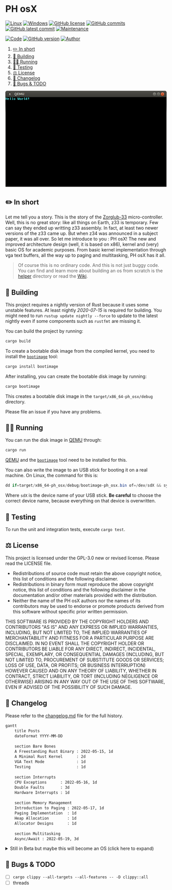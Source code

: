 # PH osX

[![Linux](https://svgshare.com/i/Zhy.svg)](https://docs.microsoft.com/en-us/windows/wsl/tutorials/gui-apps)
[![Windows](https://svgshare.com/i/ZhY.svg)](https://svgshare.com/i/ZhY.svg)
[![GitHub license](https://img.shields.io/github/license/ThomasByr/ph_osx)](https://github.com/ThomasByr/ph_osx/blob/master/LICENSE)
[![GitHub commits](https://badgen.net/github/commits/ThomasByr/ph_osx)](https://GitHub.com/ThomasByr/ph_osx/commit/)
[![GitHub latest commit](https://badgen.net/github/last-commit/ThomasByr/ph_osx)](https://gitHub.com/ThomasByr/ph_osx/commit/)
[![Maintenance](https://img.shields.io/badge/maintained%3F-yes-green.svg)](https://GitHub.com/ThomasByr/ph_osx/graphs/commit-activity)

[![Code](https://github.com/ThomasByr/ph_osx/actions/workflows/code.yml/badge.svg)](https://github.com/ThomasByr/ph_osx/actions/workflows/code.yml)
[![GitHub version](https://badge.fury.io/gh/ThomasByr%2Fph_osx.svg)](https://github.com/ThomasByr/ph_osx)
[![Author](https://img.shields.io/badge/author-@ThomasByr-blue)](https://github.com/ThomasByr)

1. [✏️ In short](#️-in-short)
2. [🔰 Building](#-building)
3. [👩‍🏫 Running](#-running)
4. [💁 Testing](#-testing)
5. [⚖️ License](#️-license)
6. [🔄 Changelog](#-changelog)
7. [🐛 Bugs & TODO](#-bugs--todo)

![welcome, stranger!](assets/qemu.png)

## ✏️ In short

Let me tell you a story. This is the story of the [Zorglub-33](https://github.com/sandhose/z33-emulator) micro-controller. Well, this is no great story: like all things on Earth, z33 is temporary. Few can say they ended up writting z33 assembly. In fact, at least two newer versions of the z33 came up. But when z34 was announced in a subject paper, it was all over. So let me introduce to you : PH osX! The new and improved architecture design (well, it is based on x86), kernel and (very) basic OS for academic purposes. From basic kernel implementation through vga text buffers, all the way up to paging and multitasking, PH osX has it all.

> Of course this is no ordinary code. And this is not just buggy code. You can find and learn more about building an os from scratch is the [helper](helper/) directory or read the [Wiki](https://github.com/ThomasByr/ph_osx/wiki).

## 🔰 Building

This project requires a nightly version of Rust because it uses some unstable features. At least nightly _2020-07-15_ is required for building. You might need to run `rustup update nightly --force` to update to the latest nightly even if some components such as `rustfmt` are missing it.

You can build the project by running:

```ps1
cargo build
```

To create a bootable disk image from the compiled kernel, you need to install the [`bootimage`] tool:

[`bootimage`]: https://github.com/rust-osdev/bootimage

```ps1
cargo install bootimage
```

After installing, you can create the bootable disk image by running:

```ps1
cargo bootimage
```

This creates a bootable disk image in the `target/x86_64-ph_osx/debug` directory.

Please file an issue if you have any problems.

## 👩‍🏫 Running

You can run the disk image in [QEMU] through:

[qemu]: https://www.qemu.org/

```ps1
cargo run
```

[QEMU] and the [`bootimage`] tool need to be installed for this.

You can also write the image to an USB stick for booting it on a real machine. On Linux, the command for this is:

```ps1
dd if=target/x86_64-ph_osx/debug/bootimage-ph_osx.bin of=/dev/sdX && sync
```

Where `sdX` is the device name of your USB stick. **Be careful** to choose the correct device name, because everything on that device is overwritten.

## 💁 Testing

To run the unit and integration tests, execute `cargo test`.

## ⚖️ License

This project is licensed under the GPL-3.0 new or revised license. Please read the LICENSE file.

- Redistributions of source code must retain the above copyright notice, this list of conditions and the following disclaimer.
- Redistributions in binary form must reproduce the above copyright notice, this list of conditions and the following disclaimer in the documentation and/or other materials provided with the distribution.
- Neither the name of the PH osX authors nor the names of its contributors may be used to endorse or promote products derived from this software without specific prior written permission.

THIS SOFTWARE IS PROVIDED BY THE COPYRIGHT HOLDERS AND CONTRIBUTORS "AS IS" AND ANY EXPRESS OR IMPLIED WARRANTIES, INCLUDING, BUT NOT LIMITED TO, THE IMPLIED WARRANTIES OF MERCHANTABILITY AND FITNESS FOR A PARTICULAR PURPOSE ARE DISCLAIMED. IN NO EVENT SHALL THE COPYRIGHT HOLDER OR CONTRIBUTORS BE LIABLE FOR ANY DIRECT, INDIRECT, INCIDENTAL, SPECIAL, EXEMPLARY, OR CONSEQUENTIAL DAMAGES (INCLUDING, BUT NOT LIMITED TO, PROCUREMENT OF SUBSTITUTE GOODS OR SERVICES; LOSS OF USE, DATA, OR PROFITS; OR BUSINESS INTERRUPTION) HOWEVER CAUSED AND ON ANY THEORY OF LIABILITY, WHETHER IN CONTRACT, STRICT LIABILITY, OR TORT (INCLUDING NEGLIGENCE OR OTHERWISE) ARISING IN ANY WAY OUT OF THE USE OF THIS SOFTWARE, EVEN IF ADVISED OF THE POSSIBILITY OF SUCH DAMAGE.

## 🔄 Changelog

Please refer to the [changelog.md](changelog.md) file for the full history.

```mermaid
gantt
    title Posts
    dateFormat YYYY-MM-DD

    section Bare Bones
    A Freestanding Rust Binary : 2022-05-15, 1d
    A Minimal Rust Kernel      : 2d
    VGA Text Mode              : 1d
    Testing                    : 1d

    section Interrupts
    CPU Exceptions      : 2022-05-16, 1d
    Double Faults       : 3d
    Hardware Interrupts : 1d

    section Memory Management
    Introduction to Paging : 2022-05-17, 1d
    Paging Implementation  : 1d
    Heap Allocation        : 1d
    Allocator Designs      : 1d

    section Multitasking
    Async/Await : 2022-05-19, 3d
```

<details>
    <summary>  Still in Beta but maybe this will become an OS (click here to expand) </summary>

**v0.2.0** Memory Management

- paging
- difference between physical and virtual addr
- allocating the heap
- linked list (burps)

**v0.2.1** Multitasking

- async and await features
- implementation of the Future trait

</details>

## 🐛 Bugs & TODO

- [ ] `cargo clippy --all-targets --all-features -- -D clippy::all`
- [ ] threads
